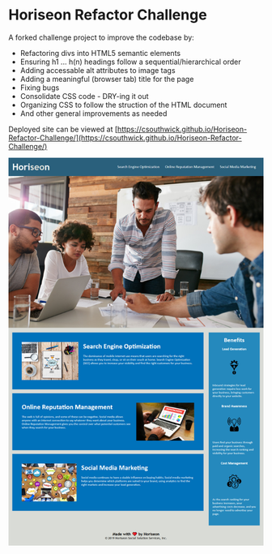 # Horiseon Refactor Challenge
A forked challenge project to improve the codebase by:
- Refactoring divs into HTML5 semantic elements
- Ensuring h1 ... h(n) headings follow a sequential/hierarchical order
- Adding accessable alt attributes to image tags
- Adding a meaningful (browser tab) title for the page
- Fixing bugs
- Consolidate CSS code - DRY-ing it out
- Organizing CSS to follow the struction of the HTML document
- And other general improvements as needed

Deployed site can be viewed at [https://csouthwick.github.io/Horiseon-Refactor-Challenge/](https://csouthwick.github.io/Horiseon-Refactor-Challenge/)

![screenshot of the finished project](Screenshot_2020-08-09_Horiseon.jpg)
